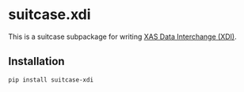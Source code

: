 # suitcase.xdi

This is a suitcase subpackage for writing
[XAS Data Interchange (XDI)](https://github.com/XraySpectroscopy/XAS-Data-Interchange).

## Installation

```
pip install suitcase-xdi
```
